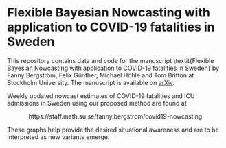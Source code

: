 # Flexible Bayesian Nowcasting with application to COVID-19 fatalities in Sweden

This repository contains data and code for the manuscript \textit{Flexible Bayesian Nowcasting with application to COVID-19 fatalities in Sweden} by Fanny Bergström, Felix Günther, Michael Höhle and Tom Britton at Stockholm University. The manuscript is available on [arXiv](https://arxiv.org/abs/2202.04569/).

Weekly updated nowcast estimates of COVID-19 fatalities and ICU admissions in Sweden using our proposed method are found at 
<p align="center">
  https://staff.math.su.se/fanny.bergstrom/covid19-nowcasting
</p>
These graphs help provide the desired situational awareness and are to be interpreted as new variants emerge.
